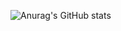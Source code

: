 ![Anurag's GitHub stats](https://github-readme-stats.vercel.app/api?username=zzzk1&show_icons=true&theme=radical&count_private=true)
